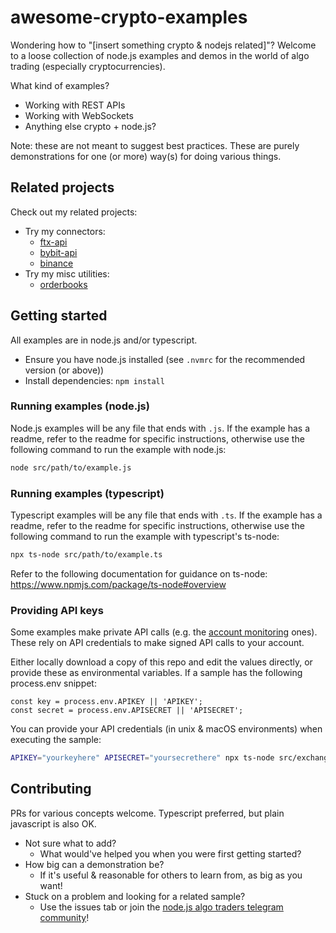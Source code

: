 # awesome-crypto-examples

Wondering how to "[insert something crypto & nodejs related]"? Welcome to a loose collection of node.js examples and demos in the world of algo trading (especially cryptocurrencies).

What kind of examples?
- Working with REST APIs
- Working with WebSockets
- Anything else crypto + node.js?

Note: these are not meant to suggest best practices. These are purely demonstrations for one (or more) way(s) for doing various things.

## Related projects
Check out my related projects:
- Try my connectors:
  - [ftx-api](https://www.npmjs.com/package/ftx-api)
  - [bybit-api](https://www.npmjs.com/package/bybit-api)
  - [binance](https://www.npmjs.com/package/binance)
- Try my misc utilities:
  - [orderbooks](https://www.npmjs.com/package/orderbooks)

## Getting started
All examples are in node.js and/or typescript.
- Ensure you have node.js installed (see `.nvmrc` for the recommended version (or above))
- Install dependencies: `npm install`

### Running examples (node.js)

Node.js examples will be any file that ends with `.js`. If the example has a readme, refer to the readme for specific instructions, otherwise use the following command to run the example with node.js:
```bash
node src/path/to/example.js
```

### Running examples (typescript)

Typescript examples will be any file that ends with `.ts`. If the example has a readme, refer to the readme for specific instructions, otherwise use the following command to run the example with typescript's ts-node:
```bash
npx ts-node src/path/to/example.ts
```

Refer to the following documentation for guidance on ts-node: https://www.npmjs.com/package/ts-node#overview

### Providing API keys
Some examples make private API calls (e.g. the [account monitoring](https://github.com/tiagosiebler/awesome-crypto-examples/blob/master/src/exchanges/binance/account-events/log-account-events.ts#L9-L10) ones). These rely on API credentials to make signed API calls to your account.

Either locally download a copy of this repo and edit the values directly, or provide these as environmental variables. If a sample has the following process.env snippet:
```
const key = process.env.APIKEY || 'APIKEY';
const secret = process.env.APISECRET || 'APISECRET';
```

You can provide your API credentials (in unix & macOS environments) when executing the sample:
```bash
APIKEY="yourkeyhere" APISECRET="yoursecrethere" npx ts-node src/exchanges/binance/account-events/log-account-events.ts
```

## Contributing

PRs for various concepts welcome. Typescript preferred, but plain javascript is also OK.

- Not sure what to add?
  - What would've helped you when you were first getting started?
- How big can a demonstration be?
  - If it's useful & reasonable for others to learn from, as big as you want!
- Stuck on a problem and looking for a related sample?
  - Use the issues tab or join the [node.js algo traders telegram community](https://t.me/nodetraders)!
